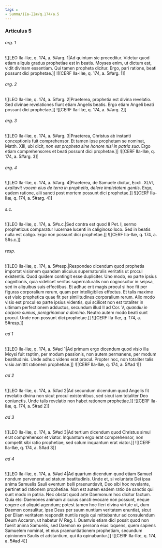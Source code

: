 ```yaml
---
tags : 
- Summa/IIa-IIæ/q.174/a.5
---
```


### Articulus 5

###### arg. 1
![[LEO IIa-IIæ, q. 174, a. 5#arg. 1|Ad quintum sic proceditur. Videtur quod etiam aliquis gradus prophetiae est in beatis. Moyses enim, ut dictum est, vidit divinam essentiam. Qui tamen propheta dicitur. Ergo, pari ratione, beati possunt dici prophetae.]]
![[CERF IIa-IIæ, q. 174, a. 5#arg. 1]]

###### arg. 2
![[LEO IIa-IIæ, q. 174, a. 5#arg. 2|Praeterea, prophetia est divina revelatio. Sed divinae revelationes fiunt etiam Angelis beatis. Ergo etiam Angeli beati possunt dici prophetae.]]
![[CERF IIa-IIæ, q. 174, a. 5#arg. 2]]

###### arg. 3
![[LEO IIa-IIæ, q. 174, a. 5#arg. 3|Praeterea, Christus ab instanti conceptionis fuit comprehensor. Et tamen ipse prophetam se nominat, Matth. XIII, ubi dicit, *non est propheta sine honore nisi in patria sua*. Ergo etiam comprehensores et beati possunt dici prophetae.]]
![[CERF IIa-IIæ, q. 174, a. 5#arg. 3]]

###### arg. 4
![[LEO IIa-IIæ, q. 174, a. 5#arg. 4|Praeterea, de Samuele dicitur, Eccli. XLVI, *exaltavit vocem eius de terra in prophetia, delere impietatem gentis*. Ergo, eadem ratione, alii sancti post mortem possunt dici prophetae.]]
![[CERF IIa-IIæ, q. 174, a. 5#arg. 4]]

###### s.c.
![[LEO IIa-IIæ, q. 174, a. 5#s.c.|Sed contra est quod II Pet. I, sermo propheticus comparatur lucernae lucenti in caliginoso loco. Sed in beatis nulla est caligo. Ergo non possunt dici prophetae.]]
![[CERF IIa-IIæ, q. 174, a. 5#s.c.]]

###### resp.
![[LEO IIa-IIæ, q. 174, a. 5#resp.|Respondeo dicendum quod prophetia importat visionem quandam alicuius supernaturalis veritatis ut procul existentis. Quod quidem contingit esse dupliciter. Uno modo, ex parte ipsius cognitionis, quia videlicet veritas supernaturalis non cognoscitur in seipsa, sed in aliquibus suis effectibus. Et adhuc erit magis procul si hoc fit per figuras corporalium rerum, quam per intelligibiles effectus. Et talis maxime est visio prophetica quae fit per similitudines corporalium rerum. Alio modo visio est procul ex parte ipsius videntis, qui scilicet non est totaliter in ultimam perfectionem adductus, secundum illud II ad Cor. V, *quandiu in corpore sumus, peregrinamur a domino*. Neutro autem modo beati sunt procul. Unde non possunt dici prophetae.]]
![[CERF IIa-IIæ, q. 174, a. 5#resp.]]

###### ad 1
![[LEO IIa-IIæ, q. 174, a. 5#ad 1|Ad primum ergo dicendum quod visio illa Moysi fuit raptim, per modum passionis, non autem permanens, per modum beatitudinis. Unde adhuc videns erat procul. Propter hoc, non totaliter talis visio amittit rationem prophetiae.]]
![[CERF IIa-IIæ, q. 174, a. 5#ad 1]]

###### ad 2
![[LEO IIa-IIæ, q. 174, a. 5#ad 2|Ad secundum dicendum quod Angelis fit revelatio divina non sicut procul existentibus, sed sicut iam totaliter Deo coniunctis. Unde talis revelatio non habet rationem prophetiae.]]
![[CERF IIa-IIæ, q. 174, a. 5#ad 2]]

###### ad 3
![[LEO IIa-IIæ, q. 174, a. 5#ad 3|Ad tertium dicendum quod Christus simul erat comprehensor et viator. Inquantum ergo erat comprehensor, non competit sibi ratio prophetiae, sed solum inquantum erat viator.]]
![[CERF IIa-IIæ, q. 174, a. 5#ad 3]]

###### ad 4
![[LEO IIa-IIæ, q. 174, a. 5#ad 4|Ad quartum dicendum quod etiam Samuel nondum pervenerat ad statum beatitudinis. Unde et, si voluntate Dei ipsa anima Samuelis Sauli eventum belli praenuntiavit, Deo sibi hoc revelante, pertinet ad rationem prophetiae. Non est autem eadem ratio de sanctis qui sunt modo in patria. Nec obstat quod arte Daemonum hoc dicitur factum. Quia etsi Daemones animam alicuius sancti evocare non possunt, neque cogere ad aliquid agendum; potest tamen hoc fieri divina virtute ut, dum Daemon consulitur, ipse Deus per suum nuntium veritatem enuntiat, sicut per Eliam veritatem respondit nuntiis regis qui mittebantur ad consulendum Deum Accaron, ut habetur IV Reg. I. Quamvis etiam dici possit quod non fuerit anima Samuelis, sed Daemon ex persona eius loquens, quem sapiens Samuelem nominat, et eius praenuntiationem prophetiam, secundum opinionem Saulis et adstantium, qui ita opinabantur.]]
![[CERF IIa-IIæ, q. 174, a. 5#ad 4]]

